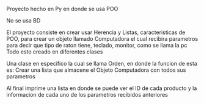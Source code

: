 Proyecto hecho en Py en donde se usa POO

No se usa BD

El proyecto consiste en crear usar Herencia y Listas, caracteristicas de POO, para crear un objeto llamado Computadora el cual recibira parametros para decir que tipo de raton tiene, teclado, monitor, como se llama la pc
Todo esto creado en diferentes clases

Una clase en especifico la cual se llama Orden, en donde la funcion de esta es: Crear una lista que almacene el Objeto Computadora con todos sus parametros 

Al final imprime una lista en donde se puede ver el ID de cada producto y la informacion de cada uno de los parametros recibidos anteriores 
